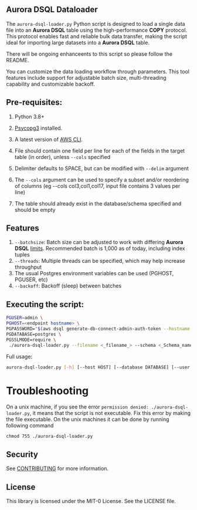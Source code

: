 ## Aurora DSQL Dataloader

The `aurora-dsql-loader.py` Python script is designed to load a single data file into an **Aurora DSQL** table using the high-performance **COPY** protocol. This protocol enables fast and reliable bulk data transfer, making the script ideal for importing large datasets into a **Aurora DSQL** table. 

There will be ongoing enhanceents to this script so please follow the README.

You can customize the data loading workflow through parameters. This tool features include support for adjustable batch size, multi-threading capability and customizable backoff.

## Pre-requisites:

1. Python 3.8+
2. [Psycopg3](https://www.psycopg.org/psycopg3/docs/basic/install.html) installed.
3. A latest version of [AWS CLI](https://docs.aws.amazon.com/cli/latest/userguide/getting-started-install.html).

4. File should contain one field per line for each of the fields in the target table (in order), unless `--cols` specified
5. Delimiter defaults to SPACE, but can be modified with `--delim` argument
6. The `--cols` argument can be used to specify a subset and/or reordering of columns (eg --cols col3,col1,col17, input file contains 3 values per line)
7. The table should already exist in the database/schema specified and should be empty

## Features
1. `--batchsize`: Batch size can be adjusted to work with differing **Aurora DSQL** [limits](https://docs.aws.amazon.com/aurora-dsql/latest/userguide/CHAP_quotas.html). Recommended batch is 1,000 as of today, including index tuples
2. `--threads`: Multiple threads can be specified, which may help increase throughput
3. The usual Postgres environment variables can be used (PGHOST, PGUSER, etc)
4. `--backoff`: Backoff (sleep) between batches

## Executing the script:

```bash
PGUSER=admin \
PGHOST=<endpoint hostname> \
PGPASSWORD="$(aws dsql generate-db-connect-admin-auth-token --hostname $PGHOST --region <region>)" \
PGDATABASE=postgres \
PGSSLMODE=require \
 ./aurora-dsql-loader.py --filename <_filename_> --schema <_Schema_name_> --tablename <_Table_name_> --threads 10

```

Full usage: 

``` bash
aurora-dsql-loader.py [-h] [--host HOST] [--database DATABASE] [--user USER] [--password PASSWORD | --pwgen PWGEN] --filename FILENAME --tablename TABLENAME [--batchsize BATCHSIZE] [--threads THREADS]  [--schema SCHEMA] [--cols COLS] [--delim DELIM] [--backoff BACKOFF] [--relentless] [--feedback] [--debug]

```

# Troubleshooting

On a unix machine, if you see the error `permission denied: ./aurora-dsql-loader.py`, it means that the script is not executable. 
Fix this error by making the file executable. On the unix machines it can be done by running following command

```
chmod 755 ./aurora-dsql-loader.py 
```

## Security

See [CONTRIBUTING](CONTRIBUTING.md#security-issue-notifications) for more information.

## License

This library is licensed under the MIT-0 License. See the LICENSE file.

